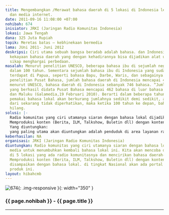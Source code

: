 ```yaml
---
title: Mengembangkan /Merawat bahasa daerah di 5 lokasi di Indonesia lewat radio komunitas
  dan media internet.
date: 2011-09-16 11:08:00 +07:00
nohibah: 674
inisiator: JRKI (Jaringan Radio Komunitas Indonesia)
lokasi: Jawa Tengah
dana: 325 Juta Rupiah
topik: Meretas batas – kebhinekaan bermedia
lama: JUni 2011- Juni 2012
deskripsi: Ciri utama sebuah bangsa beradab adalah bahasa. dan Indonesia mempunyai
  kekayaan bahasa daerah yang dengan kehadirannya bisa dijadikan alat untuk menumbuhkan
  sikap menghargai perbedaan.
masalah: Menurut penelitian UNESCO, beberapa bahasa ibu di sejumlah negara akan hilang
  dalam 100 tahun. Sementara sejumlah bahasa ibu di Indonesia yang sudah hilang, kebanyakan
  terdapat di Papua, seperti bahasa Bapu, Darbe, Waris, dan sebagainya. Dari hasil
  penelitian Pusat Bahasa, jumlah bahasa daerah di Indonesia mencapai 462. Sedangkan
  menurut UNESCO, bahasa daerah di Indonesia sebanyak 746 bahasa. “Jumlah bahasa daerah
  yang berhasil didata Pusat Bahasa mencapai 462 bahasa di luar bahasa daerah di Papua
  dan Maluku (Galamedia,19 Februari 2010). Berarti dalam beberapa tahun ke depan,
  pemakai bahasa lokal akan berkurang jumlahnya sedikit demi sedikit, apabila dimulai
  dari sekarang tidak diperhatikan, maka ketika 100 tahun ke depan, bahsa lokal tersebut
  hilang.
solusi: |-
  Radio komunitas yang ciri utamanya siaran dengan bahasa lokal dijadikan media untuk menumbuhkan kembali bahasa lokal ini. Kita akan mencoba dengan percontohan di 5 lokasi yang ada radio komunitasnya dan mencirikan bahasa daerah-nya berbeda-beda.
  Memproduksi konten (Berita, ILM, Talkshow, Buletin dll) dengan konten lokal dan disampaikan dengan bahasa lokal. di tingkat Nasional akan ada portal tentang produk produk ini.
  Yang diuntungkan:
  yang paling utama akan diuntungkan adalah penduduk di area layanan radio komunitas yang dijadikan pilot project. yakni di Aceh, Jawa Barat, Jawa Timur, Sulawesi Selatan, dan NTB. pemilihan lokasi dan radio komunitasnya lebih detail ada dalam proposal lanjutan.
keberhasilan: NA
organisasi: JRKI (Jaringan Radio Komunitas Indonesia)
diuntungkan: Radio komunitas yang ciri utamanya siaran dengan bahasa lokal dijadikan
  media untuk menumbuhkan kembali bahasa lokal ini. Kita akan mencoba dengan percontohan
  di 5 lokasi yang ada radio komunitasnya dan mencirikan bahasa daerah-nya berbeda-beda.
  Memproduksi konten (Berita, ILM, Talkshow, Buletin dll) dengan konten lokal dan
  disampaikan dengan bahasa lokal. di tingkat Nasional akan ada portal tentang produk
  produk ini.
layout: hibahcmb
---
```


![674](/static/img/hibahcmb/674.png){: .img-responsive }{: width="350" }

### {{ page.nohibah }} - {{ page.title }}

---
